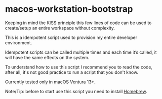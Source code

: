 # macos-workstation-bootstrap

Keeping in mind the KISS principle this few lines of code can be used
to create/setup an entire workspace without complexity. 

This is a idempotent script used to provision my entire developer environment.

Idempotent scripts can be called multiple times and each time it’s called, it will
have the same effects on the system.

To understand how to use this script I recommend you to read the code, after all, 
it's not good practice to run a script that you don't know.

Currently tested only in macOS Ventura 13+.

Note/Tip: before to start use this script you need to install [Homebrew](https://docs.brew.sh/Installation).
